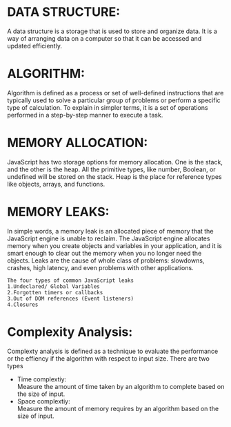 <h1>DATA STRUCTURE:</h1>
    A data structure is a storage that is used to store and organize data. It is a way of arranging data on a computer so that it can be accessed and updated efficiently.

<h1>ALGORITHM:</h1>
    Algorithm is defined as a process or set of well-defined instructions that are typically used to solve a particular group of problems or perform a specific type of calculation. To explain in simpler terms, it is a set of operations performed in a step-by-step manner to execute a task.

<h1>MEMORY ALLOCATION:</h1>
    JavaScript has two storage options for memory allocation. One is the stack, and the other is the heap. All the primitive types, like number, Boolean, or undefined will be stored on the stack. Heap is the place for reference types like objects, arrays, and functions.

<h1>MEMORY LEAKS:</h1>
    In simple words, a memory leak is an allocated piece of memory that the JavaScript engine is unable to reclaim. The JavaScript engine allocates memory when you create objects and variables in your application, and it is smart enough to clear out the memory when you no longer need the objects. Leaks are the cause of whole class of problems: slowdowns, crashes, high latency, and even problems with other applications.

    The four types of common JavaScript leaks
    1.Undeclared/ Global Variables
    2.Forgotten timers or callbacks
    3.Out of DOM references (Event listeners)
    4.Closures

<h1>Complexity Analysis:</h1>
    Complexty analysis is defined as a technique to evaluate the performance or the effiency if the algorithm with respect to input size.
    There are two types
        <ul>
            <li>Time complextiy:</li>
                Measure the amount of time taken by an algorithm to complete based on the size of input.
            <li>Space complextiy:</li>
                Measure the amount of memory requires by an algorithm based on the size of input.
        </ul>
